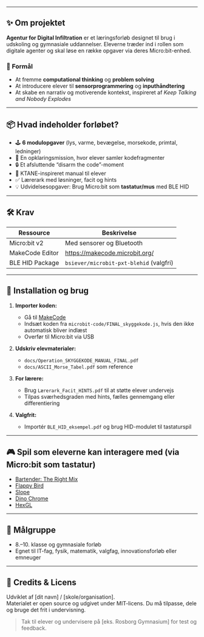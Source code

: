 
---

## ✨ Om projektet

**Agentur for Digital Infiltration** er et læringsforløb designet til brug i udskoling og gymnasiale uddannelser. Eleverne træder ind i rollen som digitale agenter og skal løse en række opgaver via deres Micro:bit-enhed.

### 🎯 Formål
- At fremme **computational thinking** og **problem solving**
- At introducere elever til **sensorprogrammering** og **inputhåndtering**
- At skabe en narrativ og motiverende kontekst, inspireret af *Keep Talking and Nobody Explodes*

---

## 📦 Hvad indeholder forløbet?

- 🕹 **6 modulopgaver** (lys, varme, bevægelse, morsekode, primtal, ledninger)
- 🧠 En opklaringsmission, hvor elever samler kodefragmenter
- 🔒 Et afsluttende “disarm the code”-moment
- 📜 KTANE-inspireret manual til elever
- ✅ Lærerark med løsninger, facit og hints
- 💡 Udvidelsesopgaver: Brug Micro:bit som **tastatur/mus** med BLE HID

---

## 🛠️ Krav

| Ressource        | Beskrivelse |
|------------------|-------------|
| Micro:bit v2     | Med sensorer og Bluetooth |
| MakeCode Editor  | https://makecode.microbit.org/ |
| BLE HID Package  | `bsiever/microbit-pxt-blehid` (valgfri) |

---

## 💾 Installation og brug

1. **Importer koden:**
   - Gå til [MakeCode](https://makecode.microbit.org/S29995-80729-00944-81507)
   - Indsæt koden fra `microbit-code/FINAL_skyggekode.js`, hvis den ikke automatisk bliver indlæst
   - Overfør til Micro:bit via USB

2. **Udskriv elevmaterialer:**
   - `docs/Operation_SKYGGEKODE_MANUAL_FINAL.pdf`
   - `docs/ASCII_Morse_Tabel.pdf` som reference

3. **For lærere:**
   - Brug `Lærerark_Facit_HINTS.pdf` til at støtte elever undervejs
   - Tilpas sværhedsgraden med hints, fælles gennemgang eller differentiering

4. **Valgfrit:**
   - Importér `BLE_HID_eksempel.pdf` og brug HID-modulet til tastaturspil

---

## 🎮 Spil som eleverne kan interagere med (via Micro:bit som tastatur)
- [Bartender: The Right Mix](https://www.crazygames.com/game/bartender-the-right-mix)
- [Flappy Bird](https://flappybird.io/)
- [Slope](https://www.slopegame.com/)
- [Dino Chrome](https://dino-chrome.com/)
- [HexGL](https://hexgl.bkcore.com/play/)

---

## 👥 Målgruppe

- 8.–10. klasse og gymnasiale forløb
- Egnet til IT-fag, fysik, matematik, valgfag, innovationsforløb eller emneuger

---

## 📘 Credits & Licens

Udviklet af [dit navn] / [skole/organisation].  
Materialet er open source og udgivet under MIT-licens. Du må tilpasse, dele og bruge det frit i undervisning.

> Tak til elever og undervisere på [eks. Rosborg Gymnasium] for test og feedback.
